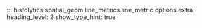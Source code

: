 ::: histolytics.spatial_geom.line_metrics.line_metric
    options.extra:
      heading_level: 2
      show_type_hint: true
